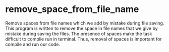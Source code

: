 # remove_space_from_file_name
Remove spaces from file names which we add by mistake during file saving.
This program is written to remove the space in file names that we give by mistake during saving the files.
The presence of spaces make the task difficult to complie run in terminal.
Thus, removal of spaces is important for compile and run our code.
